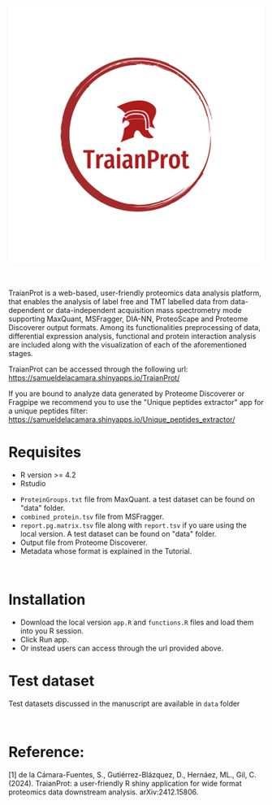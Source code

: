 ![Alt text](TraianProt.png) 

<br>
<br>
TraianProt is a web-based, user-friendly proteomics data analysis platform, that enables the analysis of label free and TMT labelled data from data-dependent or data-independent acquisition mass spectrometry mode  supporting MaxQuant, MSFragger, DIA-NN, ProteoScape and Proteome Discoverer output formats. Among its functionalities  preprocessing of data, differential expression analysis, functional and protein interaction analysis are included along with the visualization of each of the aforementioned stages.


TraianProt can be accessed through the following url: https://samueldelacamara.shinyapps.io/TraianProt/

If you are bound to analyze data generated by Proteome Discoverer or Fragpipe we recommend you to use the "Unique peptides extractor" app for a unique peptides filter: https://samueldelacamara.shinyapps.io/Unique_peptides_extractor/
<br>

# Requisites
* R version >= 4.2
* Rstudio
  
- `ProteinGroups.txt` file from MaxQuant. a test dataset can be found on "data" folder.
- `combined_protein.tsv` file from MSFragger.
- `report.pg.matrix.tsv` file along with `report.tsv` if yo uare using the local version. A test dataset can be found on "data" folder.
- Output file from Proteome Discoverer.
- Metadata whose format is explained in the Tutorial.

<br>

# Installation

* Download the local version  `app.R` and  `functions.R` files and load them into you R session.
* Click Run app.
* Or instead users can access through the url provided above.

# Test dataset
Test datasets discussed in the manuscript are available in `data` folder

<br>

# Reference:

[1] de la Cámara-Fuentes, S., Gutiérrez-Blázquez, D., Hernáez, ML., Gil, C. (2024). TraianProt: a user-friendly R shiny application for wide format proteomics data downstream analysis.  arXiv:2412.15806.
